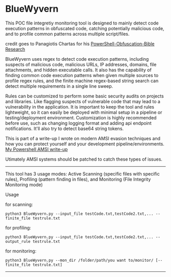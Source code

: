 # BlueWyvern

This POC file integretiy monitoring tool is designed to mainly detect code execution patterns in obfuscated code, catching potentially malicious code, and to profile common patterns across multiple script/files. 

credit goes to Panagiotis Chartas for his [PowerShell-Obfuscation-Bible Research](https://github.com/t3l3machus/PowerShell-Obfuscation-Bible)

BlueWyvern uses regex to detect code execution patterns, including suspects of malicious code, malicious URLs, IP addresses, domains, file attachments, and hidden executable calls. It also has the capability of finding common code execution patterns when given multiple sources to profile regex rules, and the finite machine regex-based string search can detect multiple requirements in a single line sweep. 

Rules can be customized to perform some basic security audits on projects and libraries. Like flagging suspects of vulnerable code that may lead to a vulnerability in the application. It is important to keep the tool and rules lightweight, so it can easily be deployed with minimal setup in a pipeline or testing/deployment environment. Customization is highly recommended before use, such as changing logging format and adding api endpoint notifications. It'll also try to detect base64 string tokens.

This is part of a write-up I wrote on modern AMSI evasion techniques and how you can protect yourself and your development pipeline/environments. [My Powershell AMSI write-up](https://keepcrispy.github.io/AMSIProj)

Utimately AMSI systems should be patched to catch these types of issues.

----------------------------------------------------------------------------

This tool has 3 usage modes: Active Scanning (specific files with specific rules), Profiling (pattern finding in files), and Monitoring (File Integrity Monitoring mode)

Usage 

for scanning:

    python3 BlueWyvern.py --input_file testCode.txt,testCode2.txt,... --finite_file testrule.txt

for profiling:

    python3 BlueWyvern.py --input_file testCode.txt,testCode2.txt,... --output_rule testrule.txt

for monitoring:

    python3 BlueWyvern.py --mon_dir /folder/path/you want to/monitor/ [--finite_file testrule.txt]

----------------------------------------------------------------------------

